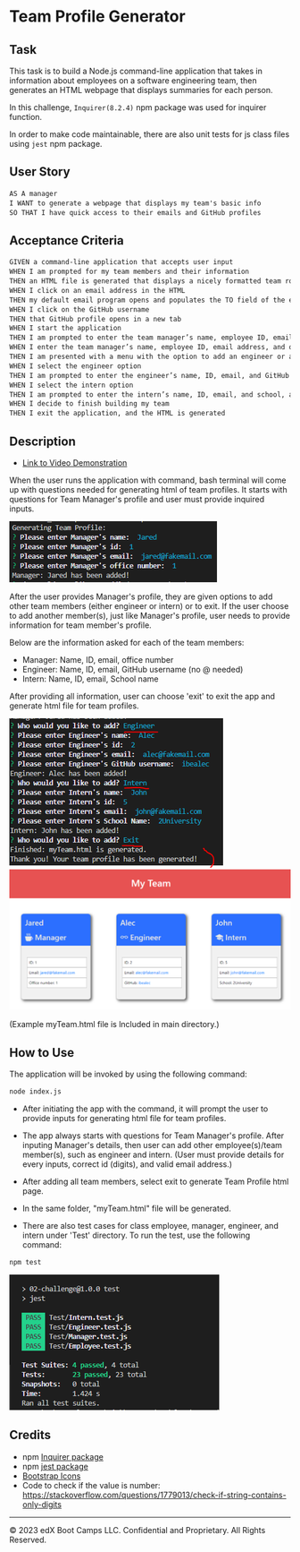 # Team Profile Generator

## Task

This task is to build a Node.js command-line application that takes in information about employees on a software engineering team, then generates an HTML webpage that displays summaries for each person. 

In this challenge, `Inquirer(8.2.4)` npm package was used for inquirer function.

In order to make code maintainable, there are also unit tests for js class files using `jest` npm package.


## User Story

```md
AS A manager
I WANT to generate a webpage that displays my team's basic info
SO THAT I have quick access to their emails and GitHub profiles
```

## Acceptance Criteria

```md
GIVEN a command-line application that accepts user input
WHEN I am prompted for my team members and their information
THEN an HTML file is generated that displays a nicely formatted team roster based on user input
WHEN I click on an email address in the HTML
THEN my default email program opens and populates the TO field of the email with the address
WHEN I click on the GitHub username
THEN that GitHub profile opens in a new tab
WHEN I start the application
THEN I am prompted to enter the team manager’s name, employee ID, email address, and office number
WHEN I enter the team manager’s name, employee ID, email address, and office number
THEN I am presented with a menu with the option to add an engineer or an intern or to finish building my team
WHEN I select the engineer option
THEN I am prompted to enter the engineer’s name, ID, email, and GitHub username, and I am taken back to the menu
WHEN I select the intern option
THEN I am prompted to enter the intern’s name, ID, email, and school, and I am taken back to the menu
WHEN I decide to finish building my team
THEN I exit the application, and the HTML is generated
```

## Description
 * [Link to Video Demonstration](https://drive.google.com/file/d/1YzEcorJo3RD_Yfl7YnDkvRv42mB-kzx1/view)

When the user runs the application with command, bash terminal will come up with questions needed for generating html of team profiles. It starts with questions for Team Manager's profile and user must provide inquired inputs.

![Initial run_Manager profile](./Assets/initial.png)

After the user provides Manager's profile, they are given options to add other team members (either engineer or intern) or to exit. If the user choose to add another member(s), just like Manager's profile, user needs to provide information for team member's profile.

Below are the information asked for each of the team members:

  * Manager: Name, ID, email, office number
  * Engineer: Name, ID, email, GitHub username (no @ needed)
  * Intern: Name, ID, email, School name

After providing all information, user can choose 'exit' to exit the app and generate html file for team profiles.  

![Exit app](./Assets/add_option.png)
![generated team profile html](./Assets/gnerated_html.png)


(Example myTeam.html file is lncluded in main directory.)


## How to Use
The application will be invoked by using the following command:

```bash
node index.js
```

* After initiating the app with the command, it will prompt the user to provide inputs for generating html file for team profiles.

* The app always starts with questions for Team Manager's profile. After inputing Manager's details, then user can add other employee(s)/team member(s), such as engineer and intern. (User must provide details for every inputs, correct id (digits), and valid email address.)

* After adding all team members, select exit to generate Team Profile html page. 

* In the same folder, "myTeam.html" file will be generated.

* There are also test cases for class employee, manager, engineer, and intern under 'Test' directory. To run the test, use the following command:

```bash
npm test
```

![test run](./Assets/jest_test.png)


## Credits
* npm [Inquirer package](https://www.npmjs.com/package/inquirer/v/8.2.4) 
* npm [jest package](https://www.npmjs.com/package/jest)
* [Bootstrap Icons](https://icons.getbootstrap.com/)
* Code to check if the value is number: https://stackoverflow.com/questions/1779013/check-if-string-contains-only-digits

---
© 2023 edX Boot Camps LLC. Confidential and Proprietary. All Rights Reserved.

